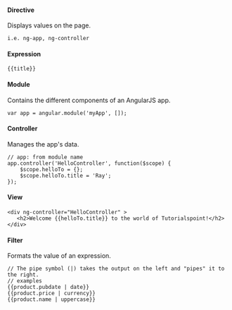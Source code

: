 #### Directive
Displays values on the page.
```
i.e. ng-app, ng-controller
```

#### Expression
```
{{title}}
```

#### Module
Contains the different components of an AngularJS app.
```
var app = angular.module('myApp', []);
```

#### Controller
Manages the app's data.
```
// app: from module name
app.controller('HelloController', function($scope) {
    $scope.helloTo = {};
    $scope.helloTo.title = 'Ray';
});
```

#### View
```
<div ng-controller="HelloController" >
   <h2>Welcome {{helloTo.title}} to the world of Tutorialspoint!</h2>
</div>
```

#### Filter
Formats the value of an expression.
```
// The pipe symbol (|) takes the output on the left and "pipes" it to the right.
// examples
{{product.pubdate | date}}
{{product.price | currency}}
{{product.name | uppercase}}
```